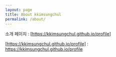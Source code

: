 ```yaml
---
layout: page
title: About kkimsungchul
permalink: /about/
---
```

소개 페이지 : [https://kkimsungchul.github.io/profile]


[https://kkimsungchul.github.io/profile] : https://kkimsungchul.github.io/profile
